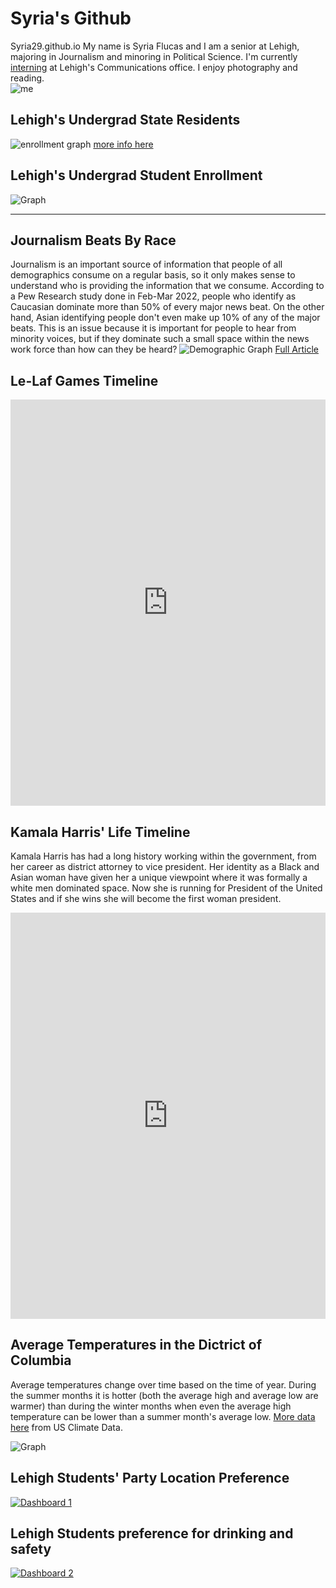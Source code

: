 # Syria's Github
Syria29.github.io
My name is Syria Flucas and I am a senior at Lehigh, majoring in Journalism and minoring in Political Science. I'm currently [interning](https://blog.lehigh.edu/communications-intern-profile-syria-flucas-25) at Lehigh's Communications office. I enjoy photography and reading.  
![me](https://github.com/Syria29/Syria29.github.io/blob/main/me.png?raw=true)




## Lehigh's Undergrad State Residents

![enrollment graph](https://github.com/Syria29/Syria29.github.io/blob/main/Collecting%20Data%20Frequency%20Table%20Mathematics%20Presentation%20in%20Colourful%20Grid%20Style%20.jpg?raw=true)
[more info here](https://data.lehigh.edu/sites/data.lehigh.edu/files/LUprofile_2024.pdf)

## Lehigh's Undergrad Student Enrollment 

![Graph](https://github.com/Syria29/Syria29.github.io/blob/main/enrollment%20graph.png?raw=true)
_______________________________________________
## Journalism Beats By Race
Journalism is an important source of information that people of all demographics consume on a regular basis, so it only makes sense to understand who is providing the information that we consume. According to a Pew Research study done in Feb-Mar 2022, people who identify as Caucasian dominate more than 50% of every major news beat. On the other hand, Asian identifying people don't even make up 10% of any of the major beats. This is an issue because it is important for people to hear from minority voices, but if they dominate such a small space within the news work force than how can they be heard?
![Demographic Graph](https://github.com/Syria29/Syria29.github.io/blob/main/Journalism%20beats%20by%20race.png?raw=true)
[Full Article](https://www.pewresearch.org/short-reads/2023/04/04/us-journalists-beats-vary-widely-by-gender-and-other-factors/)

## Le-Laf Games Timeline
<iframe src='https://cdn.knightlab.com/libs/timeline3/latest/embed/index.html?source=1ayv5ZlcwkYB4rozjciMeAsewAnBJ_rTCeG6rpDAJ_YE&font=Default&lang=en&initial_zoom=2&height=650' width='100%' height='650' webkitallowfullscreen mozallowfullscreen allowfullscreen frameborder='0'></iframe>

## Kamala Harris' Life Timeline
Kamala Harris has had a long history working within the government, from her career as district attorney to vice president. Her identity as a Black and Asian woman have given her a unique viewpoint where it was formally a white men dominated space. Now she is running for President of the United States and if she wins she will become the first woman president. 

<iframe src='https://cdn.knightlab.com/libs/timeline3/latest/embed/index.html?source=1qZZmz5BUEdJlXQP-vsGYBdnKGzY0syUW259941821BU&font=Default&lang=en&initial_zoom=2&height=650' width='100%' height='650' webkitallowfullscreen mozallowfullscreen allowfullscreen frameborder='0'></iframe> 

## Average Temperatures in the Dictrict of Columbia

Average temperatures change over time based on the time of year. During the summer months it is hotter (both the average high and average low are warmer) than during the winter months when even the average high temperature can be lower than a summer month's average low. [More data here](https://www.usclimatedata.com) from US Climate Data. 

![Graph](https://github.com/Syria29/Syria29.github.io/blob/main/avg%20temp.png?raw=true)

## Lehigh Students' Party Location Preference
<div class='tableauPlaceholder' id='viz1730390340257' style='position: relative'><noscript><a href='#'><img alt='Dashboard 1 ' src='https:&#47;&#47;public.tableau.com&#47;static&#47;images&#47;Pa&#47;PartyLocation_17303903128010&#47;Dashboard1&#47;1_rss.png' style='border: none' /></a></noscript><object class='tableauViz'  style='display:none;'><param name='host_url' value='https%3A%2F%2Fpublic.tableau.com%2F' /> <param name='embed_code_version' value='3' /> <param name='site_root' value='' /><param name='name' value='PartyLocation_17303903128010&#47;Dashboard1' /><param name='tabs' value='no' /><param name='toolbar' value='yes' /><param name='static_image' value='https:&#47;&#47;public.tableau.com&#47;static&#47;images&#47;Pa&#47;PartyLocation_17303903128010&#47;Dashboard1&#47;1.png' /> <param name='animate_transition' value='yes' /><param name='display_static_image' value='yes' /><param name='display_spinner' value='yes' /><param name='display_overlay' value='yes' /><param name='display_count' value='yes' /><param name='language' value='en-US' /><param name='filter' value='publish=yes' /></object></div> <script type='text/javascript'> var divElement = document.getElementById('viz1730390340257'); var vizElement = divElement.getElementsByTagName('object')[0]; if ( divElement.offsetWidth > 800 ) { vizElement.style.width='100%';vizElement.style.height=(divElement.offsetWidth*0.75)+'px';} else if ( divElement.offsetWidth > 500 ) { vizElement.style.width='100%';vizElement.style.height=(divElement.offsetWidth*0.75)+'px';} else {vizElement.style.width='100%';vizElement.style.height='727px';} var scriptElement = document.createElement('script');                    scriptElement.src = 'https://public.tableau.com/javascripts/api/viz_v1.js'; vizElement.parentNode.insertBefore(scriptElement, vizElement); </script>

## Lehigh Students preference for drinking and safety
<div class='tableauPlaceholder' id='viz1731704869264' style='position: relative'><noscript><a href='#'><img alt='Dashboard 2 ' src='https:&#47;&#47;public.tableau.com&#47;static&#47;images&#47;Pa&#47;PartyLocation_17303903128010&#47;Dashboard2&#47;1_rss.png' style='border: none' /></a></noscript><object class='tableauViz'  style='display:none;'><param name='host_url' value='https%3A%2F%2Fpublic.tableau.com%2F' /> <param name='embed_code_version' value='3' /> <param name='site_root' value='' /><param name='name' value='PartyLocation_17303903128010&#47;Dashboard2' /><param name='tabs' value='no' /><param name='toolbar' value='yes' /><param name='static_image' value='https:&#47;&#47;public.tableau.com&#47;static&#47;images&#47;Pa&#47;PartyLocation_17303903128010&#47;Dashboard2&#47;1.png' /> <param name='animate_transition' value='yes' /><param name='display_static_image' value='yes' /><param name='display_spinner' value='yes' /><param name='display_overlay' value='yes' /><param name='display_count' value='yes' /><param name='language' value='en-US' /><param name='filter' value='publish=yes' /></object></div> <script type='text/javascript'> var divElement = document.getElementById('viz1731704869264'); var vizElement = divElement.getElementsByTagName('object')[0];if (divElement.offsetWidth > 800 ) { vizElement.style.width='1000px';vizElement.style.height='827px';} else if ( divElement.offsetWidth > 500) {vizElement.style.width='1000px';vizElement.style.height='827px';} else { vizElement.style.width='100%';vizElement.style.height='727px';} var scriptElement = document.createElement('script'); scriptElement.src = 'https://public.tableau.com/javascripts/api/viz_v1.js';       vizElement.parentNode.insertBefore(scriptElement, vizElement); </script>
